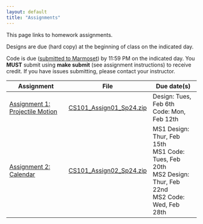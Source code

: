 ```yaml
---
layout: default
title: "Assignments"
---
```


This page links to homework assignments.

Designs are due (hard copy) at the beginning of class on the indicated day.

Code is due (<a href="../submitting.html">submitted to Marmoset</a>) by 11:59 PM on the indicated day. You **MUST** submit using **make submit** (see assignment instructions) to receive credit. If you have issues submitting, please contact your instructor.

Assignment | File | Due date(s)
---------- | ---- | -----------
[Assignment 1: Projectile Motion](assign01.html) | [CS101\_Assign01\_Sp24.zip](CS101_Assign01_Sp24.zip) | Design: Tues, Feb 6th<br>Code: Mon, Feb 12th
[Assignment 2: Calendar](assign02.html) | [CS101\_Assign02\_Sp24.zip](CS101_Assign02_Sp24.zip) | MS1 Design: Thur, Feb 15th<br>MS1 Code: Tues, Feb 20th<br>MS2 Design: Thur, Feb 22nd<br>MS2 Code: Wed, Feb 28th

<!--
[Assignment 2: Calendar](assign02.html) | [CS101\_Assign02\_Fa23.zip](CS101_Assign02_Fa23.zip) | MS1 Design: Tues, Sept 12th<br>MS1 Code: Fri, Sept 15th<br>MS2 Design: Tues, Sept 19th<br>MS2 Code: Mon, Sept 25th
[Assignment 3: Dominoes](assign03.html) | [CS101\_Assign03\_Fa23.zip](CS101_Assign03_Fa23.zip) | MS1 Code: Thurs, Oct 5th<br>MS2 Design: Thur, Oct 12th<br>MS2 Code: Mon, Oct 16th
[Assignment 4: Roulette](assign04.html) | [CS101\_Assign04\_Fa23.zip](CS101_Assign04_Fa23.zip) | Code: Mon, Oct 23rd
[Assignment 5: Struct Exercises](assign05.html) | n/a | Tues, Nov 7th
[Assignment 6: Chomp, Chomp, Chomp!](assign06.html) | [CS101\_Assign06\_Fa23.zip](CS101_Assign06_Fa23.zip) | MS1 Code: Fri, Nov 17th<br>MS2 Code: Fri, Dec 1st
-->

<!-- vim:set wrap: ­-->
<!-- vim:set linebreak: -->
<!-- vim:set nolist: -->
